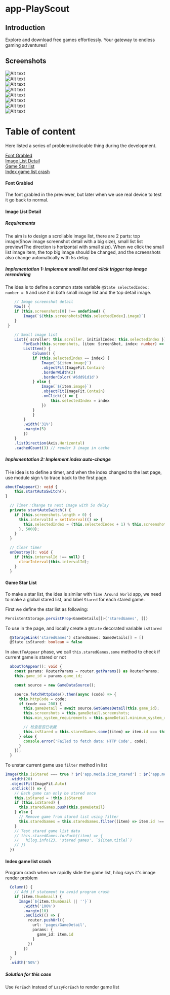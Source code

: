 # app-PlayScout
## Introduction
Explore and download free games effortlessly. Your gateway to endless gaming adventures!
## Screenshots
![Alt text](images/image_1.PNG)  
![Alt text](images/image_2.PNG)  
![Alt text](images/image_3.PNG)  
![Alt text](images/image_4.PNG)  
![Alt text](images/image_5.PNG)  
![Alt text](images/image_6.PNG)  
![Alt text](images/image_7.PNG)  
![Alt text](images/image_8.PNG)  

# Table of content
Here listed a series of problems/noticable thing during the development.

[Font Grabled](#font-grabled)  
[Image List Detail](#image-list-detail)  
[Game Star list](#game-star-list)  
[Index game list crash](#index-game-list-crash)  
#### Font Grabled
The font grabled in the previewer, but later when we use real device to test it go back to normal.


#### Image List Detail
##### Requirements
The aim is to design a scrollable image list, there are 2 parts: top image(Show image screenshot detail with a big size), small list list preview(The direction is horizontal with small size).
When we click the small list image item, the top big image should be changed, and the screenshots also change automatically with 5s delay.

##### Implementation 1: Implement small list and click trigger top image rerendering
The idea is to define a common state variable `@State selectedIndex: number = 0` and use it in both small image list and the top detail image.

```typescript
    // Image screenshot detail
    Row() {
    if (this.screenshots[0] !== undefined) {
        Image(`${this.screenshots[this.selectedIndex].image}`)
    }
 }
```

```typescript
    // Small image list
    List({ scroller: this.scroller, initialIndex: this.selectedIndex }) {
        ForEach(this.screenshots, (item: ScreenShot, index: number) => {
        ListItem() {
            Column() {
            if (this.selectedIndex == index) {
                Image(`${item.image}`)
                .objectFit(ImageFit.Contain)
                .borderWidth(2)
                .borderColor('#6dd91d1d')
            } else {
                Image(`${item.image}`)
                .objectFit(ImageFit.Contain)
                .onClick(() => {
                    this.selectedIndex = index
                })
            }
            }
        }
        .width('31%')
        .margin(5)
        })
    }
    .listDirection(Axis.Horizontal)
    .cachedCount(3) // render 3 image in cache
```


##### Implementation 2: Implement index auto-change
THe idea is to define a timer, and when the index changed to the last page, use module sign `%` to trace back to the first page.
```typescript
aboutToAppear(): void {
    this.startAutoSwitch();
}
```
```typescript
  // Timer：Change to next image with 5s delay
  private startAutoSwitch() {
    if (this.screenshots.length > 0) {
      this.intervalId = setInterval(() => {
        this.selectedIndex = (this.selectedIndex + 1) % this.screenshots.length;
      }, 5000);
    }
  }
```
```typescript
  // Clear timer
  onDestroy(): void {
    if (this.intervalId !== null) {
      clearInterval(this.intervalId);
    }
  }
```

#### Game Star List
To make a star list, the idea is similar with `Time Around World` app, we need to make a global stared list, and label `Stared` for each stared game.

First we define the star list as following:
```typescript
PersistentStorage.persistProp<GameDetails[]>('staredGames', [])
```

To use in the page, and locally create a `@State` decorated variable `isStared`
```typescript
  @StorageLink('staredGames') staredGames: GameDetails[] = []
  @State isStared: boolean = false
```

In `aboutToAppear` phase, we call `this.staredGames.some` method to check if current game is stared or not
```typescript
  aboutToAppear(): void {
    const params: RouterParams = router.getParams() as RouterParams;
    this.game_id = params.game_id;

    const source = new GameDataSource();

    source.fetchHttpCode().then(async (code) => {
      this.httpCode = code;
      if (code === 200) {
        this.gameDetail = await source.GetGamesDetail(this.game_id);
        this.screenshots = this.gameDetail.screenshots;
        this.min_system_requirements = this.gameDetail.minimum_system_requirements;

        // 检查是否已收藏
        this.isStared = this.staredGames.some((item) => item.id === this.gameDetail.id);
      } else {
        console.error('Failed to fetch data: HTTP Code', code);
      }
    });
  }
```

To unstar current game use `filter` method in list
```typescript
Image(this.isStared === true ? $r('app.media.icon_stared') : $r('app.media.icon_not_stared'))
  .width(20)
  .objectFit(ImageFit.Auto)
  .onClick(() => {
    // Each game can only be stared once
    this.isStared = !this.isStared
    if (this.isStared) {
      this.staredGames.push(this.gameDetail)
    } else {
      // Remove game from stared list using filter
      this.staredGames = this.staredGames.filter((item) => item.id !== this.gameDetail.id);
    }
    // Test stared game list data
    // this.staredGames.forEach((item) => {
    //   hilog.info(23, 'stared games', `${item.title}`)
    // })
  })
```

#### Index game list crash
Program crash when we rapidly slide the game list, hilog says it's image render problem
```typescript
  Column() {
    // Add if statement to avoid program crash
    if (item.thumbnail) {
      Image(`${item.thumbnail || ''}`)
        .width('100%')
        .margin(10)
        .onClick(() => {
          router.pushUrl({
            url: 'pages/GameDetail',
            params: {
              game_id: item.id
            }
          })
        })
    }
  }
  .width('50%')
```

##### Solution for this case
Use `ForEach` instead of `LazyForEach` to render game list

